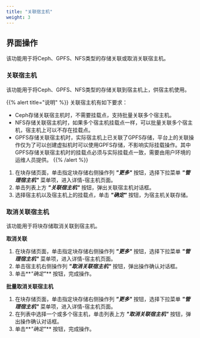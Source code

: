 ```yaml
---
title: "关联宿主机"
weight: 3
---
```


## 界面操作

该功能用于将Ceph、GPFS、NFS类型的存储关联或取消关联宿主机。

### 关联宿主机

该功能用于将Ceph、GPFS、NFS类型的存储关联到宿主机上，供宿主机使用。

{{% alert title="说明" %}}
关联宿主机有如下要求：

- Ceph存储关联宿主机时，不需要挂载点，支持批量关联多个宿主机。
- NFS存储关联宿主机时，如果多个宿主机挂载点一样，可以批量关联多个宿主机，宿主机上可以不存在挂载点。
- GPFS存储关联宿主机时，实际宿主机上已关联了GPFS存储，平台上的关联操作仅为了可以创建虚拟机时可以使用GPFS存储，不影响实际挂载操作。其中GPFS存储关联宿主机时的挂载点必须与实际挂载点一致，需要由用户环境的运维人员提供。
{{% /alert %}}

1. 在块存储页面，单击指定块存储右侧操作列 **_"更多"_** 按钮，选择下拉菜单 **_"管理宿主机"_** 菜单项，进入详情-宿主机页面。
2. 单击列表上方 **_"关联宿主机"_** 按钮，弹出关联宿主机对话框。
3. 选择宿主机以及宿主机上的挂载点，单击 **_"确定"_** 按钮，为宿主机关联存储。

### 取消关联宿主机

该功能用于将块存储取消关联到宿主机。

**取消关联**

1. 在块存储页面，单击指定块存储右侧操作列 **_"更多"_** 按钮，选择下拉菜单 **_"管理宿主机"_** 菜单项，进入详情-宿主机页面。
2. 单击宿主机右侧操作列 **_"取消关联宿主机"_** 按钮，弹出操作确认对话框。
3. 单击**_"确定"_** 按钮，完成操作。

**批量取消关联宿主机**

1. 在块存储页面，单击指定块存储右侧操作列 **_"更多"_** 按钮，选择下拉菜单 **_"管理宿主机"_** 菜单项，进入详情-宿主机页面。
2. 在列表中选择一个或多个宿主机，单击列表上方 **_"取消关联宿主机"_** 按钮，弹出操作确认对话框。
3. 单击**_"确定"_** 按钮，完成操作。